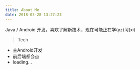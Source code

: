 ```yaml
---
title: About Me
date: 2018-05-28 13:27:23
---
```


Java / Android 开发，喜欢了解新技术，现在可能正在学(yz)习(xi)

> Tech

- 主Android开发
- 前后端都会点
- loading...

<!-- > Resume

- TqXQxjGN3paIXIwlFjN5wGaGZbY8q6KwdGaCp6E4HmA=
- Oops, you found me
- Encrypt by AES256
- Secret must find out yourself -->

<!-- > 建站日志 -->

<!-- - 2017.2.11 建站，使用hexo-git插件部署在Github
- 2017.2.12 在阿里云买了域名zyhang.com，解析到Github
- 2017.5.28 迁移到Gitlab，改用gitlab-ci持续集成
- 2018.8.13 修复addthis显示位置错乱
- 2018.8.16 迁移到CVM，搭了Nginx、Jenkins
- 2018.8.27 修复分页addthis显示问题
- 2018.8.28 评论邮件提醒
- 2018.12.27 更新hexo、next，解决评论邮件发送问题
- 2019.1.10 改用outlook解决邮件发送冲突问题
- 2019.1.15 启动algolia搜索
- 2020.2.13 更新next
- 2020.7.16 迁移cactus -->